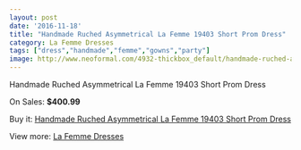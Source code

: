 ```yaml
---
layout: post
date: '2016-11-18'
title: "Handmade Ruched Asymmetrical La Femme 19403 Short Prom Dress"
category: La Femme Dresses
tags: ["dress","handmade","femme","gowns","party"]
image: http://www.neoformal.com/4932-thickbox_default/handmade-ruched-asymmetrical-la-femme-19403-short-prom-dress.jpg
---
```

Handmade Ruched Asymmetrical La Femme 19403 Short Prom Dress

On Sales: **$400.99**
<a href="https://www.neoformal.com/en/la-femme-dresses/1822-handmade-ruched-asymmetrical-la-femme-19403-short-prom-dress.html"><amp-img layout="responsive" width="600" height="600" src="//www.neoformal.com/4932-thickbox_default/handmade-ruched-asymmetrical-la-femme-19403-short-prom-dress.jpg" alt="Handmade Ruched Asymmetrical La Femme 19403 Short Prom Dress 0" /></a>
<a href="https://www.neoformal.com/en/la-femme-dresses/1822-handmade-ruched-asymmetrical-la-femme-19403-short-prom-dress.html"><amp-img layout="responsive" width="600" height="600" src="//www.neoformal.com/4933-thickbox_default/handmade-ruched-asymmetrical-la-femme-19403-short-prom-dress.jpg" alt="Handmade Ruched Asymmetrical La Femme 19403 Short Prom Dress 1" /></a>

Buy it: [Handmade Ruched Asymmetrical La Femme 19403 Short Prom Dress](https://www.neoformal.com/en/la-femme-dresses/1822-handmade-ruched-asymmetrical-la-femme-19403-short-prom-dress.html "Handmade Ruched Asymmetrical La Femme 19403 Short Prom Dress")

View more: [La Femme Dresses](https://www.neoformal.com/en/16-la-femme-dresses "La Femme Dresses")